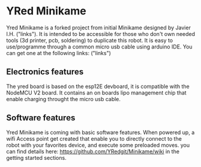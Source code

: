 # YRed Minikame
Yred Minikame is a forked project from initial Minikame designed by Javier I.H. ("links").
It is intended to be accessible for those who don't own needed tools (3d printer, pcb, soldering) to duplicate this robot.
It is easy to use/programme through a common micro usb cable using arduino IDE.
You can get one at the following links: ("links")

## Electronics features
The yred board is based on the esp12E devboard, it is compatible with the NodeMCU V2 board. It contains an on boards lipo management chip that enable charging throught the micro usb cable.

## Software features
Yred Minikame is coming with basic software features. When powered up, a wifi Access point get created that enable you to directly connect to the robot with your favorites device, and execute some preloaded moves. you can find details here: https://github.com/YRedgit/Minikame/wiki
in the getting started sections.
